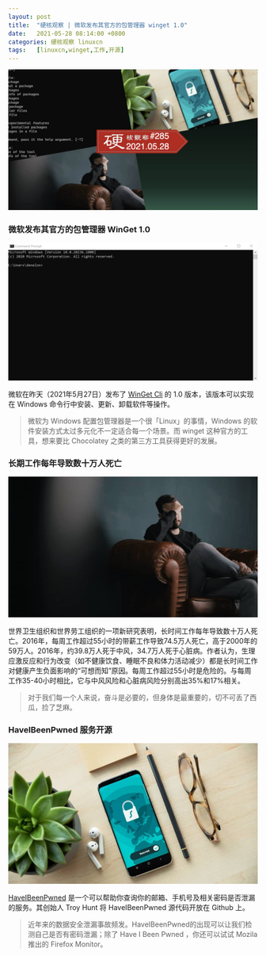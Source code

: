 ```yaml
---
layout: post
title:	"硬核观察 | 微软发布其官方的包管理器 winget 1.0"
date:	2021-05-28 08:14:00 +0800 
categories:	硬核观察 linuxcn 
tags:	[linuxcn,winget,工作,开源]
---
```



![](/Asserts/Images/album/202105/28/082934m5uv88z6lic2lkjs.jpg)


### 微软发布其官方的包管理器 WinGet 1.0


![](/Asserts/Images/album/202105/28/082736ndlurh5eadthlxah.gif)


微软在昨天（2021年5月27日）发布了 [WinGet Cli](https://github.com/microsoft/winget-cli/releases/tag/v1.0.11451) 的 1.0 版本，该版本可以实现在 Windows 命令行中安装、更新、卸载软件等操作。



> 
> 微软为 Windows 配置包管理器是一个很「Linux」的事情，Windows 的软件安装方式太过多元化不一定适合每一个场景。而 winget 这种官方的工具，想来要比 Chocolatey 之类的第三方工具获得更好的发展。
> 
> 
> 


### 长期工作每年导致数十万人死亡


![](/Asserts/Images/album/202105/28/081226jpeiahbhi5ibnxf0.jpg)


世界卫生组织和世界劳工组织的一项新研究表明，长时间工作每年导致数十万人死亡。2016年，每周工作超过55小时的带薪工作导致74.5万人死亡，高于2000年的59万人。2016年，约39.8万人死于中风，34.7万人死于心脏病。作者认为，生理应激反应和行为改变（如不健康饮食、睡眠不良和体力活动减少）都是长时间工作对健康产生负面影响的“可想而知”原因。每周工作超过55小时是危险的。与每周工作35-40小时相比，它与中风风险和心脏病风险分别高出35%和17%相关。



> 
> 对于我们每一个人来说，奋斗是必要的，但身体是最重要的，切不可丢了西瓜，捡了芝麻。 
> 
> 
> 


### HaveIBeenPwned 服务开源


![](/Asserts/Images/album/202105/28/081236zkqiugjxv6nang0x.jpg)


[HaveIBeenPwned](https://github.com/HaveIBeenPwned ) 是一个可以帮助你查询你的邮箱、手机号及相关密码是否泄漏的服务。其创始人 Troy Hunt 将 HaveIBeenPwned 源代码开放在 Github 上。



> 
> 近年来的数据安全泄漏事故频发。HaveIBeenPwned的出现可以让我们检测自己是否有密码泄漏；除了 Have I Been Pwned ，你还可以试试 Mozila 推出的 Firefox Monitor。
> 
> 
>
